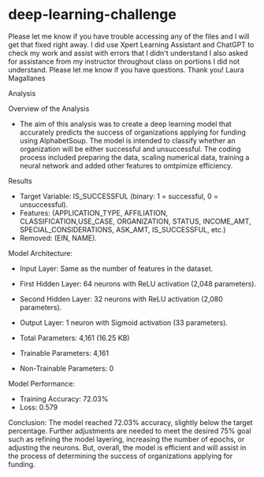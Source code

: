 # deep-learning-challenge
Please let me know if you have trouble accessing any of the files and I will get that fixed right away. I did use Xpert Learning Assistant and ChatGPT to check my work and assist with errors that I didn't understand I also asked for assistance from my instructor throughout class on portions I did not understand. Please let me know if you have questions.
Thank you! Laura Magallanes

Analysis

Overview of the Analysis 
- The aim of this analysis was to create a deep learning model that accurately predicts the success of organizations applying for funding using AlphabetSoup. The model is intended to classify whether an organization will be either successful and unsuccessful. The coding process included preparing the data, scaling numerical data, training a neural network and added other features to omtpimize efficiency.

Results

- Target Variable: IS_SUCCESSFUL (binary: 1 = successful, 0 = unsuccessful).
- Features: (APPLICATION_TYPE, AFFILIATION, CLASSIFICATION,USE_CASE, ORGANIZATION, STATUS, INCOME_AMT, SPECIAL_CONSIDERATIONS, ASK_AMT, IS_SUCCESSFUL, etc.)
- Removed: (EIN, NAME).

Model Architecture:
- Input Layer: Same as the number of features in the dataset.
- First Hidden Layer: 64 neurons with ReLU activation (2,048 parameters).
- Second Hidden Layer: 32 neurons with ReLU activation (2,080 parameters).
- Output Layer: 1 neuron with Sigmoid activation (33 parameters).

- Total Parameters: 4,161 (16.25 KB)
- Trainable Parameters: 4,161
- Non-Trainable Parameters: 0

Model Performance:
- Training Accuracy: 72.03%
- Loss: 0.579

Conclusion:
The model reached 72.03% accuracy, slightly below the target percentage. Further adjustments are needed to meet the desired 75% goal such as refining the model layering, increasing the number of epochs, or adjusting the neurons. But, overall, the model is efficient and will assist in the process of determining the success of organizations applying for funding. 

